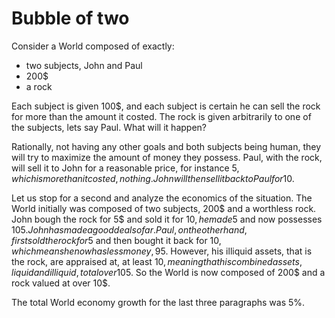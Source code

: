Bubble of two
=============

Consider a World composed of exactly:

* two subjects, John and Paul
* 200$
* a rock

Each subject is given 100$, and each subject is certain he can sell the rock for more than the amount it costed.
The rock is given arbitrarily to one of the subjects, lets say Paul. What will it happen?

Rationally, not having any other goals and both subjects being human, they will try to maximize the amount of money they possess.
Paul, with the rock, will sell it to John for a reasonable price, for instance 5$, which is more than it costed, nothing.
John will then sell it back to Paul for 10$.

Let us stop for a second and analyze the economics of the situation. The World initially was composed of two subjects, 200$ and a worthless rock.
John bough the rock for 5$ and sold it for 10$, he made 5$ and now possesses 105$. John has made a good deal so far.
Paul, on the other hand, first sold the rock for 5$ and then bought it back for 10$, which means he now has less money, 95$. However, his illiquid assets, that is the rock, are appraised at, at least 10$, meaning that his combined assets, liquid and illiquid, total over 105$. So the World is now composed of 200$ and a rock valued at over 10$.

The total World economy growth for the last three paragraphs was 5%.

